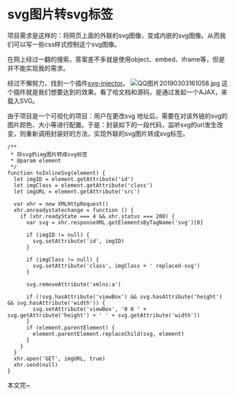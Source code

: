 # svg图片转svg标签


项目需求是这样的：将网页上面的外联的svg图像，变成内嵌的svg图像。从而我们可以写一些css样式控制这个svg图像。

在网上经过一翻的搜索，答案差不多就是使用object、embed、iframe等，但是并不能实现我的需求。

经过不懈努力，找到一个插件[svg-injector](https://github.com/iconic/SVGInjector)。
![QQ图片20190303161058.jpg](https://upload-images.jianshu.io/upload_images/11899053-df9c0b36b17f26e3.jpg?imageMogr2/auto-orient/strip%7CimageView2/2/w/1240)
这个插件就是我们想要达到的效果。看了哈文档和源码，是通过发起一个AJAX，来载入SVG。

由于项目是一个可视化的项目：用户在更改svg 地址后，需要在对该外链的svg的图片颜色、大小等进行配置。于是：封装如下的一段代码，监听svg的url发生改变，则重新调用封装好的方法，实现外联的svg图片转成svg标签。
```
/**
 * 将svg的img图片转成svg标签
 * @param element
 */
function toInlineSvg(element) {
  let imgID = element.getAttribute('id')
  let imgClass = element.getAttribute('class')
  let imgURL = element.getAttribute('src')

  var xhr = new XMLHttpRequest()
  xhr.onreadystatechange = function () {
    if (xhr.readyState === 4 && xhr.status === 200) {
      var svg = xhr.responseXML.getElementsByTagName('svg')[0]

      if (imgID != null) {
        svg.setAttribute('id', imgID)
      }

      if (imgClass != null) {
        svg.setAttribute('class', imgClass + ' replaced-svg')
      }

      svg.removeAttribute('xmlns:a')

      if (!svg.hasAttribute('viewBox') && svg.hasAttribute('height') && svg.hasAttribute('width')) {
        svg.setAttribute('viewBox', '0 0 ' + svg.getAttribute('height') + ' ' + svg.getAttribute('width'))
      }
      if (element.parentElement) {
        element.parentElement.replaceChild(svg, element)
      }
    }
  }
  xhr.open('GET', imgURL, true)
  xhr.send(null)
}
```

本文完~
